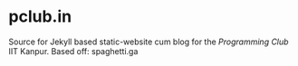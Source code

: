 pclub.in
========

Source for Jekyll based static-website cum blog for the *Programming Club* IIT Kanpur.
Based off: spaghetti.ga
